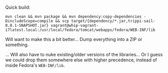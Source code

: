 Quick build:

`mvn clean && mvn package && mvn dependency:copy-dependencies -DincludeScope=compile && scp target/{dependency/*.jar,trippi-sail-0.0.1-SNAPSHOT.jar} vagrant@whip-vagrant-i7latest.local:/usr/local/fedora/tomcat/webapps/fedora/WEB-INF/lib`

Will want to make this a bit better... Dump everything into a ZIP or something.

... Will also have to nuke existing/older versions of the libraries... Or I guess we could drop them somewhere else with higher precedence, instead of inside Fedora's `WEB-INF/lib`.
